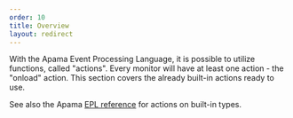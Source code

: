 ```yaml
---
order: 10
title: Overview
layout: redirect
---
```


With the Apama Event Processing Language, it is possible to utilize functions, called "actions". Every monitor will have at least one action - the "onload" action. This section covers the already built-in actions ready to use.

See also the Apama [EPL reference](https://documentation.softwareag.com/onlinehelp/Rohan/Apama/v10-3/apama10-3/apama-webhelp/index.html#page/apama-webhelp%2Fco-ApaEplRef_types.html) for actions on built-in types.
